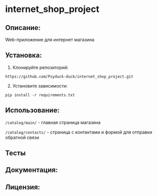# internet_shop_project
## Описание:

Web-приложение для интернет магазина

## Установка:

1. Клонируйте репозиторий:
```
https://github.com/Psyduck-duck/internet_shop_project.git
```
2. Установите зависимости:
```
pip install -r requirements.txt
```
## Использование:

`/catalog/main/` - главная страница магазина

`/catalog/contacts/` - страница с контактами и формой для отправки обратной связи


## Тесты

## Документация:

## Лицензия: